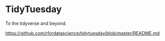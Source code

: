 # TidyTuesday

To the tidyverse and beyond. 

https://github.com/rfordatascience/tidytuesday/blob/master/README.md
